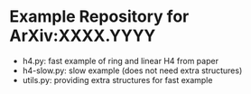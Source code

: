 # Example Repository for ArXiv:XXXX.YYYY  

- h4.py: fast example of ring and linear H4 from paper  
- h4-slow.py: slow example (does not need extra structures)  
- utils.py: providing extra structures for fast example  
